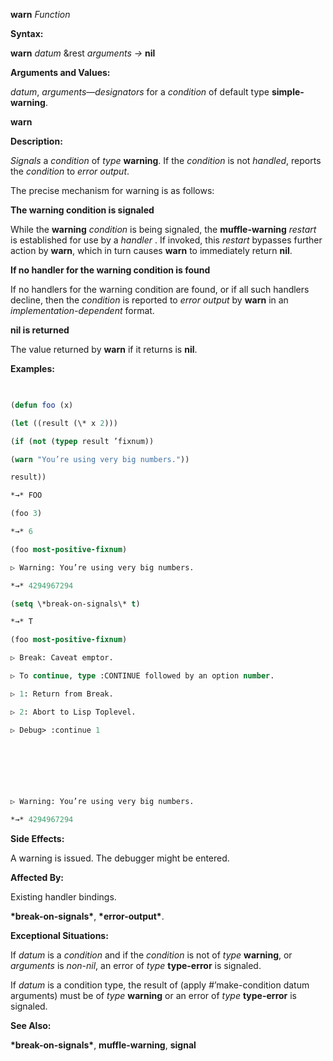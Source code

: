 **warn** *Function* 



**Syntax:** 



**warn** *datum* &amp;rest *arguments →* **nil** 



**Arguments and Values:** 



*datum*, *arguments*—*designators* for a *condition* of default type **simple-warning**. 







 



 



**warn** 



**Description:** 



*Signals* a *condition* of *type* **warning**. If the *condition* is not *handled*, reports the *condition* to *error output*. 



The precise mechanism for warning is as follows: 



**The warning condition is signaled** 



While the **warning** *condition* is being signaled, the **muffle-warning** *restart* is established for use by a *handler* . If invoked, this *restart* bypasses further action by **warn**, which in turn causes **warn** to immediately return **nil**. 



**If no handler for the warning condition is found** 



If no handlers for the warning condition are found, or if all such handlers decline, then the *condition* is reported to *error output* by **warn** in an *implementation-dependent* format. 



**nil is returned** 



The value returned by **warn** if it returns is **nil**. 



**Examples:**
```lisp
 

(defun foo (x) 

(let ((result (\* x 2))) 

(if (not (typep result ’fixnum)) 

(warn "You’re using very big numbers.")) 

result)) 

*→* FOO 

(foo 3) 

*→* 6 

(foo most-positive-fixnum) 

▷ Warning: You’re using very big numbers. 

*→* 4294967294 

(setq \*break-on-signals\* t) 

*→* T 

(foo most-positive-fixnum) 

▷ Break: Caveat emptor. 

▷ To continue, type :CONTINUE followed by an option number. 

▷ 1: Return from Break. 

▷ 2: Abort to Lisp Toplevel. 

▷ Debug> :continue 1 



 

 

▷ Warning: You’re using very big numbers. 

*→* 4294967294 


```
**Side Effects:** 



A warning is issued. The debugger might be entered. 



**Affected By:** 



Existing handler bindings. 



**\*break-on-signals\***, **\*error-output\***. 



**Exceptional Situations:** 



If *datum* is a *condition* and if the *condition* is not of *type* **warning**, or *arguments* is *non-nil*, an error of *type* **type-error** is signaled. 



If *datum* is a condition type, the result of (apply #’make-condition datum arguments) must be of *type* **warning** or an error of *type* **type-error** is signaled. 



**See Also:** 



**\*break-on-signals\***, **muffle-warning**, **signal** 



